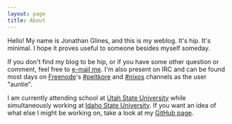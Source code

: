 ```yaml
---
layout: page
title: About
---
```


Hello! My name is Jonathan Glines, and this is my weblog. It's hip. It's
minimal. I hope it proves useful to someone besides myself someday.

If you don't find my blog to be hip, or if you have some other question or
comment, feel free to <a href="mailto:auntieNeo@gmail.com">e-mail me</a>. I'm
also present on IRC and can be found most days on <a
href="https://freenode.net/">Freenode</a>'s <a
href="http://webchat.freenode.net/?channels=peltkore">#peltkore</a> and <a
href="http://webchat.freenode.net/?channels=nixos">#nixos</a> channels as the
user "auntie".

I am currently attending school at <a
href="http://www.usu.edu/http://www.usu.edu/">Utah State University</a> while
simultaneously working at <a href="http://isu.edu/">Idaho State University</a>.
If you want an idea of what else I might be working on, take a look at my <a
href="https://github.com/auntieNeo">GitHub page</a>.
